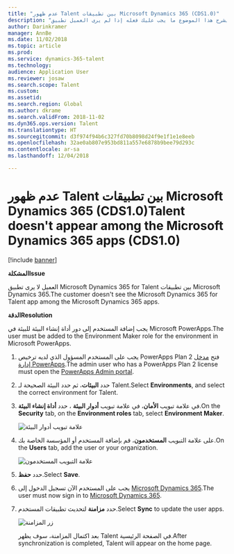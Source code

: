 ```yaml
---
title: "عدم ظهور Talent بين تطبيقات Microsoft Dynamics 365 (CDS1.0)"
description: "يشرح هذا الموضوع ما يجب عليك فعله إذا لم يرى العميل تطبيق Microsoft Dynamics 365 for Talent من بين تطبيقات Microsoft Dynamics 365."
author: Darinkramer
manager: AnnBe
ms.date: 11/02/2018
ms.topic: article
ms.prod: 
ms.service: dynamics-365-talent
ms.technology: 
audience: Application User
ms.reviewer: josaw
ms.search.scope: Talent
ms.custom: 
ms.assetid: 
ms.search.region: Global
ms.author: dkrame
ms.search.validFrom: 2018-11-02
ms.dyn365.ops.version: Talent
ms.translationtype: HT
ms.sourcegitcommit: d3f974f94b6c327fd70b8098d24f9e1f1e1e8eeb
ms.openlocfilehash: 32ae0ab807e953bd811a557e6878b9bee79d293c
ms.contentlocale: ar-sa
ms.lasthandoff: 12/04/2018

---
```


# <a name="talent-doesnt-appear-among-the-microsoft-dynamics-365-apps-cds10"></a><span data-ttu-id="06acb-103">عدم ظهور Talent بين تطبيقات Microsoft Dynamics 365 (CDS1.0)</span><span class="sxs-lookup"><span data-stu-id="06acb-103">Talent doesn't appear among the Microsoft Dynamics 365 apps (CDS1.0)</span></span>

[!include [banner](includes/banner.md)]

<span data-ttu-id="06acb-104">**المشكلة**</span><span class="sxs-lookup"><span data-stu-id="06acb-104">**Issue**</span></span>

<span data-ttu-id="06acb-105">العميل لا يرى تطبيق Microsoft Dynamics 365 for Talent بين تطبيقات Microsoft Dynamics 365.</span><span class="sxs-lookup"><span data-stu-id="06acb-105">The customer doesn't see the Microsoft Dynamics 365 for Talent app among the Microsoft Dynamics 365 apps.</span></span>

<span data-ttu-id="06acb-106">**‏‏الدقة**</span><span class="sxs-lookup"><span data-stu-id="06acb-106">**Resolution**</span></span>

<span data-ttu-id="06acb-107">يجب إضافة المستخدم إلى دور أداة إنشاء البيئة للبيئة في Microsoft PowerApps.</span><span class="sxs-lookup"><span data-stu-id="06acb-107">The user must be added to the Environment Maker role for the environment in Microsoft PowerApps.</span></span>

1. <span data-ttu-id="06acb-108">يجب على المستخدم المسؤول الذي لديه ترخيص PowerApps Plan 2 فتح [مدخل إدارة PowerApps](https://preview.admin.powerapps.com/).</span><span class="sxs-lookup"><span data-stu-id="06acb-108">The admin user who has a PowerApps Plan 2 license must open the [PowerApps Admin portal](https://preview.admin.powerapps.com/).</span></span>
2. <span data-ttu-id="06acb-109">حدد **البيئات**، ثم حدد البيئة الصحيحة لـ Talent.</span><span class="sxs-lookup"><span data-stu-id="06acb-109">Select **Environments**, and select the correct environment for Talent.</span></span>
3. <span data-ttu-id="06acb-110">في علامة تبويب **الأمان**، في علامة تبويب **أدوار البيئة** ، حدد **أداة إنشاء البيئة**.</span><span class="sxs-lookup"><span data-stu-id="06acb-110">On the **Security** tab, on the **Environment roles** tab, select **Environment Maker**.</span></span>

    ![علامة تبويب أدوار البيئة](media/environment-roles.png)

4. <span data-ttu-id="06acb-112">على علامة التبويب **المستخدمون**، قم بإضافة المستخدم أو المؤسسة الخاصة بك.</span><span class="sxs-lookup"><span data-stu-id="06acb-112">On the **Users** tab, add the user or your organization.</span></span>

    ![علامة التبويب المستخدمون](media/environment-maker.png)

5. <span data-ttu-id="06acb-114">حدد **حفظ**.</span><span class="sxs-lookup"><span data-stu-id="06acb-114">Select **Save**.</span></span>
6. <span data-ttu-id="06acb-115">يجب على المستخدم الآن تسجيل الدخول إلى [Microsoft Dynamics 365](https://home.dynamics.com/).</span><span class="sxs-lookup"><span data-stu-id="06acb-115">The user must now sign in to [Microsoft Dynamics 365](https://home.dynamics.com/).</span></span>
7. <span data-ttu-id="06acb-116">حدد **مزامنة** لتحديث تطبيقات المستخدم.</span><span class="sxs-lookup"><span data-stu-id="06acb-116">Select **Sync** to update the user apps.</span></span>

    ![زر المزامنة](media/get-more.png)

    <span data-ttu-id="06acb-118">بعد اكتمال المزامنة، سوف يظهر Talent في الصفحة الرئيسية.</span><span class="sxs-lookup"><span data-stu-id="06acb-118">After synchronization is completed, Talent will appear on the home page.</span></span>

